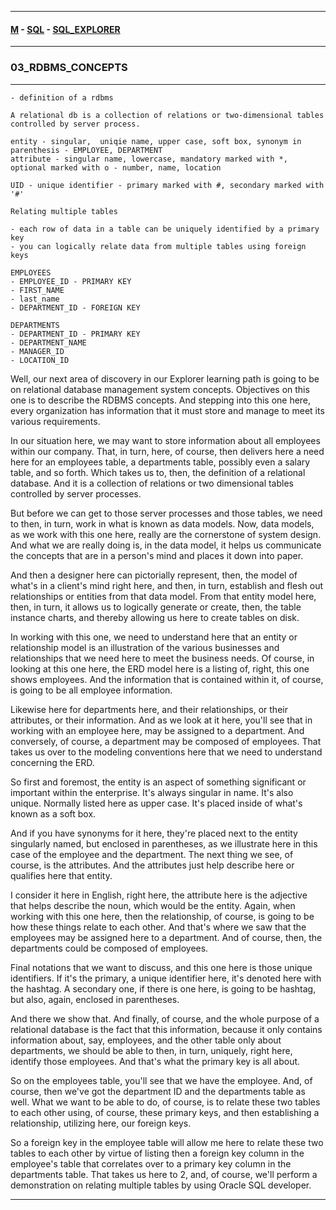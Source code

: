 
---

#### [M](https://github.com/ttltrk/TTT/blob/master/menu.md) - [SQL](https://github.com/ttltrk/TTT/blob/master/SQL/SQL.md) - [SQL_EXPLORER](https://github.com/ttltrk/TTT/blob/master/SQL/SQL_EXPLORER/SQL_EXPLORER.md)

---

### 03_RDBMS_CONCEPTS

---

```
- definition of a rdbms

A relational db is a collection of relations or two-dimensional tables controlled by server process.
```

```
entity - singular,  uniqie name, upper case, soft box, synonym in parenthesis - EMPLOYEE, DEPARTMENT
attribute - singular name, lowercase, mandatory marked with *, optional marked with o - number, name, location

UID - unique identifier - primary marked with #, secondary marked with '#'
```

```
Relating multiple tables

- each row of data in a table can be uniquely identified by a primary key
- you can logically relate data from multiple tables using foreign keys

EMPLOYEES
- EMPLOYEE_ID - PRIMARY KEY
- FIRST_NAME
- last_name
- DEPARTMENT_ID - FOREIGN KEY

DEPARTMENTS
- DEPARTMENT_ID - PRIMARY KEY
- DEPARTMENT_NAME
- MANAGER_ID
- LOCATION_ID  
```

Well, our next area of discovery in our Explorer learning path is going to be on relational database management system concepts. Objectives on this one is to describe the RDBMS concepts. And stepping into this one here, every organization has information that it must store and manage to meet its various requirements.

In our situation here, we may want to store information about all employees within our company. That, in turn, here, of course, then delivers here a need here for an employees table, a departments table, possibly even a salary table, and so forth. Which takes us to, then, the definition of a relational database. And it is a collection of relations or two dimensional tables controlled by server processes.

But before we can get to those server processes and those tables, we need to then, in turn, work in what is known as data models. Now, data models, as we work with this one here, really are the cornerstone of system design. And what we are really doing is, in the data model, it helps us communicate the concepts that are in a person's mind and places it down into paper.

And then a designer here can pictorially represent, then, the model of what's in a client's mind right here, and then, in turn, establish and flesh out relationships or entities from that data model. From that entity model here, then, in turn, it allows us to logically generate or create, then, the table instance charts, and thereby allowing us here to create tables on disk.

In working with this one, we need to understand here that an entity or relationship model is an illustration of the various businesses and relationships that we need here to meet the business needs. Of course, in looking at this one here, the ERD model here is a listing of, right, this one shows employees. And the information that is contained within it, of course, is going to be all employee information.

Likewise here for departments here, and their relationships, or their attributes, or their information. And as we look at it here, you'll see that in working with an employee here, may be assigned to a department. And conversely, of course, a department may be composed of employees. That takes us over to the modeling conventions here that we need to understand concerning the ERD.

So first and foremost, the entity is an aspect of something significant or important within the enterprise. It's always singular in name. It's also unique. Normally listed here as upper case. It's placed inside of what's known as a soft box.

And if you have synonyms for it here, they're placed next to the entity singularly named, but enclosed in parentheses, as we illustrate here in this case of the employee and the department. The next thing we see, of course, is the attributes. And the attributes just help describe here or qualifies here that entity.

I consider it here in English, right here, the attribute here is the adjective that helps describe the noun, which would be the entity. Again, when working with this one here, then the relationship, of course, is going to be how these things relate to each other. And that's where we saw that the employees may be assigned here to a department. And of course, then, the departments could be composed of employees.

Final notations that we want to discuss, and this one here is those unique identifiers. If it's the primary, a unique identifier here, it's denoted here with the hashtag. A secondary one, if there is one here, is going to be hashtag, but also, again, enclosed in parentheses.

And there we show that. And finally, of course, and the whole purpose of a relational database is the fact that this information, because it only contains information about, say, employees, and the other table only about departments, we should be able to then, in turn, uniquely, right here, identify those employees. And that's what the primary key is all about.

So on the employees table, you'll see that we have the employee. And, of course, then we've got the department ID and the departments table as well. What we want to be able to do, of course, is to relate these two tables to each other using, of course, these primary keys, and then establishing a relationship, utilizing here, our foreign keys.

So a foreign key in the employee table will allow me here to relate these two tables to each other by virtue of listing then a foreign key column in the employee's table that correlates over to a primary key column in the departments table. That takes us here to 2, and, of course, we'll perform a demonstration on relating multiple tables by using Oracle SQL developer.

---
